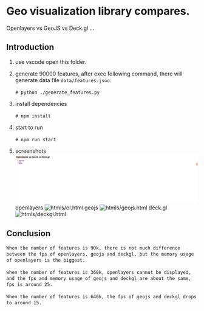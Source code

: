 # Geo visualization library compares.

  Openlayers vs GeoJS vs Deck.gl ...

## Introduction

1. use vscode open this folder.

2. generate 90000 features, after exec following command, there will generate data file `data/features.json`.

    `# python ./generate_features.py`

3. install dependencies

    `# npm install`

4. start to run

    `# npm run start`

5. screenshots
![index.html](images/index.jpg)
openlayers
![htmls/ol.html](images/ol.gif)
geojs
![htmls/geojs.html](images/geojs.gif)
deck.gl
![htmls/deckgl.html](images/deckgl.gif)

## Conclusion

    When the number of features is 90k, there is not much difference between the fps of openlayers, geojs and deckgl, but the memory usage of openlayers is the biggest.
    
    when the number of features is 360k, openlayers cannot be displayed, and the fps and memory usage of geojs and deckgl are about the same, fps is around 25.

    When the number of features is 640k, the fps of geojs and deckgl drops to around 15.
